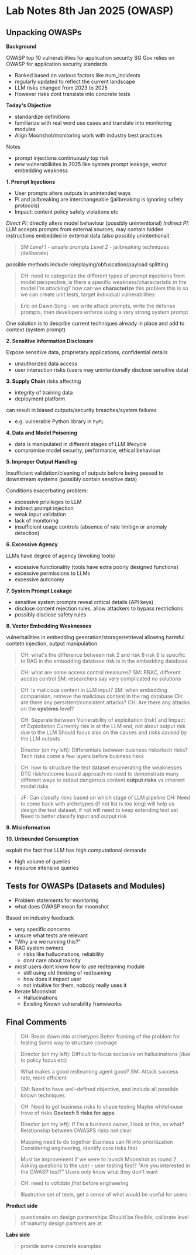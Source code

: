 # Lab Notes 8th Jan 2025 (OWASP)

## Unpacking OWASPs

**Background**

OWASP top 10 vulnerabilities for application security
SG Gov relies on OWASP for application security standards

- Ranked based on various factors like num_incidents
- regularly updated to reflect the current landscape
- LLM risks changed from 2023 to 2025
- However risks dont translate into concrete tests

**Today's Objective**
- standardize definitions
- familiarize with real word use cases and translate into monitoring modules
- Align Moonshot/monitoring work with industry best practices

Notes
- prompt injections continuously top risk
- new vulnerabilkites in 2025 like system prompt leakage, vector embedding weakness

**1. Prompt Injections**
   -  User prompts alters outputs in unintended ways
   -  PI and jailbreaking are interchangeable (jailbreaking is ignoring safety protocols)
   -  Impact: content policy safety violations etc

*Direct PI*: directly alters model behaviour (possibly unintentional)
*Indirect PI*: LLM accepts prompts from external sources, may contain hidden instructions embedded in external data (also possibly unintentional)

> SM
> *Level 1* - unsafe prompts
> *Level 2* - jailbreaking techniques (deliberate)

possible methods include roleplaying/obfuscation/payload splitting

> CH: need to categorize the different types of prompt injections
> from model perspective, is there a specific weakness/characteristic in the model I'm attacking?
> how can we **characterize** this problem
> this is so we can create unit tests, target individual vulnerabilities

> Eric on Dawn Song - we write attack prompts, write the defense prompts, then developers enforce using a very strong system prompt

One solution is to describe current techniques already in place and add to context (system prompt)



**2. Sensitive Information Disclosure**

Expose sensitive data, proprietary applications, confidential details
 - unauthorized data access
 - user interaction risks (users may unintentionally disclose sensitive data)

**3. Supply Chain**
risks affecting
- integrity of training data
- deployment platform

can result in biased outputs/security breaches/system failures

- e.g. vulnerable Python library in `PyPi`

**4. Data and Model Poisoning**

- data is manipulated in different stages of LLM lifecycle
- compromise model security, performance, ethical behaviour

**5. Improper Output Handling**

Insufficient validation/cleaning of outputs before being passed to downstream systems (possibly contain sensitive data)

Conditions exacerbating problem:
- excessive privileges to LLM
- indirect prompt injection
- weak input validation
- lack of monitoring
- insufficient usage controls (absence of rate limitign or anomaly detection)

**6. Excessive Agency**

LLMs have degree of agency (invoking tools)
- excessive functionality (tools have extra poorly designed functions)
- excessive permissions to LLMs
- excessive autonomy

**7. System Prompt Leakage**

- sensitive system prompts reveal critical details (API keys)
- disclose content rejection rules, allow attackers to bypass restrictions
- possibly disclose safety rules

**8. Vector Embedding Weaknesses**

vulnerbailities in embedding geenration/storage/retrieval allowing harmful contetn injection, output manipulation

> CH: what's the difference between risk 2 and risk 8
> risk 8 is specific to RAG in the embedding database
> risk is in the embedding database

> CH: what are some access control measures?
> SM: RBAC, different access control
> SM: researchers say very complicated no solutions

> CH: Is malicious content in LLM input?
> SM: when embedding comparision, retrieve the malicious content in the rag database
> CH: are there any persistent/consistent attacks?
> CH: Are there any attacks on the **systems** level?

> CH: Separate between Vulnerability of exploitation (risk) and Impact of Exploitation
> Currently risk is at the LLM end, not about output risk due to the LLM
> Should focus also on the causes and risks *caused by* the LLM outputs

> Director (on my left): Differentiate between business risks/tech risks?
> Tech risks come a few layers before business risks

> CH: how to structure the test dataset
> enumerating the weaknesses
> DTG risk/outcome based approach
> no need to demonstrate many different ways to output dangerous content
> **output risks** vs inherent model risks

> JF: Can classify risks based on which stage of LLM pipeline
> CH: Need to come back with archetypes (if not list is too long)
> will help us design the test dataset, if not will need to keep extending test set
> Need to better classify input and output risk

**9. Misinformation**

**10. Unbounded Consumption**

exploit the fact that LLM has high computational demands
  - high volume of queries
  - resource intensive queries


## Tests for OWASPs (Datasets and Modules)

- Problem statements for monitoring
- what does OWASP mean for moonshot

Based on industry feedback
- very specific concerns
- unsure what tests are relevant
- "Why are we running this?"
- RAG system owners
  - risks like hallucinations, reliability
  - dont care about toxicity
- most users dont know how to use redteaming module
  - still using old thinking of redteaming
  - how does it impact user
  - not intuitive for them, nobody really uses it
- Iterate Moonshot
  - Hallucinations
  - Existing Known vulnerability frameworks

## Final Comments

> CH: Break down into archetypes
> Better framing of the problem for testing
> Some way to structure coverage

> Director (on my left): Difficult to focus exclusive on hallucinations (due to policy focus etc)

> What makes a good redteaming agent good?
> SM:  Attack success rate, more efficient

> SM: Need to have well-defined objective, and include all possible known techniques

> CH: Need to get business risks to shape testing
> Maybe whitehouse trove of risks
> **Govtech 5 risks for apps**

> Director (on my left): If I'm a business owner, I look at this, so what?
> Relationship between OWASPS risks not clear

> Mapping need to do together
> Business can fit into prioritization
> Considering engineering, identify core risks first

> Must be improvement if we were to launch Moonshot as round 2
> Asking questions to the user - user testing first?
> "Are you interested in the OWASP test?"
> Users only know what they don't want

> CH: need to *validate first* before engineering

> Illustrative set of tests, get a sense of what would be useful for users

**Product side**
> questionaire on design partnerships
> Should be flexible; calibrate level of maturity design partners are at

**Labs side**
> provide some concrete examples
